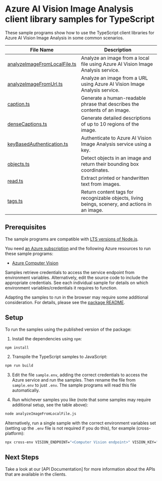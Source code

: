
# Azure AI Vision Image Analysis client library samples for TypeScript

These sample programs show how to use the TypeScript client libraries for Azure AI Vision Image Analysis in some common scenarios.

| **File Name**                                             | **Description**                                                                                |
| --------------------------------------------------------- | ---------------------------------------------------------------------------------------------- |
| [analyzeImageFromLocalFile.ts][analyzeImageFromLocalFile] | Analyze an image from a local file using Azure AI Vision Image Analysis service.               |
| [analyzeImageFromUrl.ts][analyzeImageFromUrl]             | Analyze an image from a URL using Azure AI Vision Image Analysis service.                      |
| [caption.ts][caption]                                     | Generate a human-readable phrase that describes the contents of an image.                      |
| [denseCaptions.ts][denseCaptions]                         | Generate detailed descriptions of up to 10 regions of the image.                               |
| [keyBasedAuthentication.ts][keyBasedAuthentication]       | Authenticate to Azure AI Vision Image Analysis service using a key.                            |
| [objects.ts][objects]                                     | Detect objects in an image and return their bounding box coordinates.                          |
| [read.ts][read]                                           | Extract printed or handwritten text from images.                                               |
| [tags.ts][tags]                                           | Return content tags for recognizable objects, living beings, scenery, and actions in an image. |

## Prerequisites

The sample programs are compatible with [LTS versions of Node.js](https://github.com/nodejs/release#release-schedule).

You need [an Azure subscription][freesub] and the following Azure resources to run these sample programs:

- [Azure Computer Vision][createinstance_azureaivision]

Samples retrieve credentials to access the service endpoint from environment variables. Alternatively, edit the source code to include the appropriate credentials. See each individual sample for details on which environment variables/credentials it requires to function.

Adapting the samples to run in the browser may require some additional consideration. For details, please see the [package README][package].

## Setup

To run the samples using the published version of the package:

1. Install the dependencies using `npm`:

```bash
npm install
```

2. Transpile the TypeScript samples to JavaScript:

```bash
npm run build
```

3. Edit the file `sample.env`, adding the correct credentials to access the Azure service and run the samples. Then rename the file from `sample.env` to just `.env`. The sample programs will read this file automatically.

4. Run whichever samples you like (note that some samples may require additional setup, see the table above):

```bash
node analyzeImageFromLocalFile.js
```

Alternatively, run a single sample with the correct environment variables set (setting up the `.env` file is not required if you do this), for example (cross-platform):

```bash
npx cross-env VISION_ENDPOINT="<Computer Vision endpoint>" VISION_KEY="<your vision key>" node analyzeImageFromLocalFile.js
```

## Next Steps

Take a look at our [API Documentation]<!--TODO: publish refs [apiref]--> for more information about the APIs that are available in the clients.

[analyzeImageFromLocalFile]: https://github.com/Azure/azure-sdk-for-js/blob/main/sdk/vision/imageAnalysis/samples/typescript/analyzeImageFromLocalFile.ts
[analyzeImageFromUrl]: https://github.com/Azure/azure-sdk-for-js/blob/main/sdk/vision/imageAnalysis/samples/typescript/analyzeImageFromUrl.ts
[caption]: https://github.com/Azure/azure-sdk-for-js/blob/main/sdk/vision/imageAnalysis/samples/typescript/caption.ts
[denseCaptions]: https://github.com/Azure/azure-sdk-for-js/blob/main/sdk/vision/imageAnalysis/samples/typescript/denseCaptions.ts
[keyBasedAuthentication]: https://github.com/Azure/azure-sdk-for-js/blob/main/sdk/vision/imageAnalysis/samples/typescript/keyBasedAuthentication.ts
[objects]: https://github.com/Azure/azure-sdk-for-js/blob/main/sdk/vision/imageAnalysis/samples/typescript/objects.ts
[read]: https://github.com/Azure/azure-sdk-for-js/blob/main/sdk/vision/imageAnalysis/samples/typescript/read.ts
[tags]: https://github.com/Azure/azure-sdk-for-js/blob/main/sdk/vision/imageAnalysis/samples/typescript/tags.ts
[apiref]: https://docs.microsoft.com/javascript/api/@azure/ai-vision
[freesub]: https://azure.microsoft.com/free/
[createinstance_azureaivision]: https://portal.azure.com/#view/Microsoft_Azure_Marketplace/GalleryItemDetailsBladeNopdl/id/Microsoft.CognitiveServicesComputerVision
[package]: https://github.com/Azure/azure-sdk-for-js/tree/main/sdk/vision/imageAnalysis/README.md
